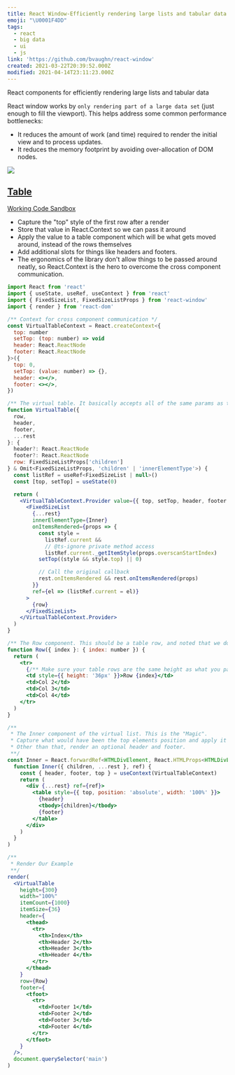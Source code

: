 ```yaml
---
title: React Window-Efficiently rendering large lists and tabular data
emoji: "\U0001F4DD"
tags:
  - react
  - big data
  - ui
  - js
link: 'https://github.com/bvaughn/react-window'
created: 2021-03-22T20:39:52.000Z
modified: 2021-04-14T23:11:23.000Z
---
```


React components for efficiently rendering large lists and tabular data

React window works by `only rendering part of a large data set` (just enough to fill the viewport). This helps address some common performance bottlenecks:

- It reduces the amount of work (and time) required to render the initial view and to process updates.
- It reduces the memory footprint by avoiding over-allocation of DOM nodes.

![](https://imgs.developpaper.com/imgs/vl.png)

## [Table](https://github.com/bvaughn/react-window/issues/60#issuecomment-588397239)

[Working Code Sandbox](codesandbox.io/s/react-window-with-table-elements-d861o)

- Capture the "top" style of the first row after a render
- Store that value in React.Context so we can pass it around
- Apply the value to a table component which will be what gets moved around, instead of the rows themselves
- Add additional slots for things like headers and footers.
- The ergonomics of the library don't allow things to be passed around neatly, so React.Context is the hero to overcome the cross component communication.

```jsx
import React from 'react'
import { useState, useRef, useContext } from 'react'
import { FixedSizeList, FixedSizeListProps } from 'react-window'
import { render } from 'react-dom'

/** Context for cross component communication */
const VirtualTableContext = React.createContext<{
  top: number
  setTop: (top: number) => void
  header: React.ReactNode
  footer: React.ReactNode
}>({
  top: 0,
  setTop: (value: number) => {},
  header: <></>,
  footer: <></>,
})

/** The virtual table. It basically accepts all of the same params as the original FixedSizeList.*/
function VirtualTable({
  row,
  header,
  footer,
  ...rest
}: {
  header?: React.ReactNode
  footer?: React.ReactNode
  row: FixedSizeListProps['children']
} & Omit<FixedSizeListProps, 'children' | 'innerElementType'>) {
  const listRef = useRef<FixedSizeList | null>()
  const [top, setTop] = useState(0)

  return (
    <VirtualTableContext.Provider value={{ top, setTop, header, footer }}>
      <FixedSizeList
        {...rest}
        innerElementType={Inner}
        onItemsRendered={props => {
          const style =
            listRef.current &&
            // @ts-ignore private method access
            listRef.current._getItemStyle(props.overscanStartIndex)
          setTop((style && style.top) || 0)

          // Call the original callback
          rest.onItemsRendered && rest.onItemsRendered(props)
        }}
        ref={el => (listRef.current = el)}
      >
        {row}
      </FixedSizeList>
    </VirtualTableContext.Provider>
  )
}

/** The Row component. This should be a table row, and noted that we don't use the style that regular `react-window` examples pass in.*/
function Row({ index }: { index: number }) {
  return (
    <tr>
      {/** Make sure your table rows are the same height as what you passed into the list... */}
      <td style={{ height: '36px' }}>Row {index}</td>
      <td>Col 2</td>
      <td>Col 3</td>
      <td>Col 4</td>
    </tr>
  )
}

/**
 * The Inner component of the virtual list. This is the "Magic".
 * Capture what would have been the top elements position and apply it to the table.
 * Other than that, render an optional header and footer.
 **/
const Inner = React.forwardRef<HTMLDivElement, React.HTMLProps<HTMLDivElement>>(
  function Inner({ children, ...rest }, ref) {
    const { header, footer, top } = useContext(VirtualTableContext)
    return (
      <div {...rest} ref={ref}>
        <table style={{ top, position: 'absolute', width: '100%' }}>
          {header}
          <tbody>{children}</tbody>
          {footer}
        </table>
      </div>
    )
  }
)

/**
 * Render Our Example
 **/
render(
  <VirtualTable
    height={300}
    width="100%"
    itemCount={1000}
    itemSize={36}
    header={
      <thead>
        <tr>
          <th>Index</th>
          <th>Header 2</th>
          <th>Header 3</th>
          <th>Header 4</th>
        </tr>
      </thead>
    }
    row={Row}
    footer={
      <tfoot>
        <tr>
          <td>Footer 1</td>
          <td>Footer 2</td>
          <td>Footer 3</td>
          <td>Footer 4</td>
        </tr>
      </tfoot>
    }
  />,
  document.querySelector('main')
)

```

